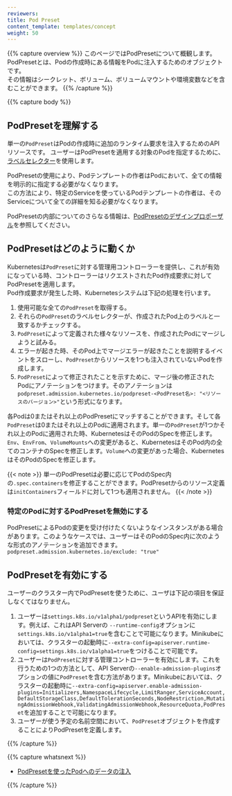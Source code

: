 ```yaml
---
reviewers:
title: Pod Preset
content_template: templates/concept
weight: 50
---
```


{{% capture overview %}}
このページではPodPresetについて概観します。PodPresetとは、Podの作成時にある情報をPodに注入するためのオブジェクトです。  
その情報はシークレット、ボリューム、ボリュームマウントや環境変数などを含むことができます。
{{% /capture %}}


{{% capture body %}}
## PodPresetを理解する

単一の`PodPreset`はPodの作成時に追加のランタイム要求を注入するためのAPIリソースです。
ユーザーはPodPresetを適用する対象のPodを指定するために、[ラベルセレクター](/docs/concepts/overview/working-with-objects/labels/#label-selectors)を使用します。

PodPresetの使用により、Podテンプレートの作者はPodにおいて、全ての情報を明示的に指定する必要がなくなります。  
この方法により、特定のServiceを使っているPodテンプレートの作者は、そのServiceについて全ての詳細を知る必要がなくなります。

PodPresetの内部についてのさらなる情報は、[PodPresetのデザインプロポーザル](https://git.k8s.io/community/contributors/design-proposals/service-catalog/pod-preset.md)を参照してください。

## PodPresetはどのように動くか

Kubernetesは`PodPreset`に対する管理用コントローラーを提供し、これが有効になっている時、コントローラーはリクエストされたPod作成要求に対してPodPresetを適用します。  
Pod作成要求が発生した時、Kubernetesシステムは下記の処理を行います。

1. 使用可能な全ての`PodPreset`を取得する。
1. それらの`PodPreset`のラベルセレクターが、作成されたPod上のラベルと一致するかチェックする。
1. `PodPreset`によって定義された様々なリソースを、作成されたPodにマージしようと試みる。
1. エラーが起きた時、そのPod上でマージエラーが起きたことを説明するイベントをスローし、`PodPreset`からリソースを1つも注入されていないPodを作成します。
1. `PodPreset`によって修正されたことを示すために、マージ後の修正されたPodにアノテーションをつけます。そのアノテーションは`podpreset.admission.kubernetes.io/podpreset-<PodPreset名>: "<リソースのバージョン>"`という形式になります。

各Podは0またはそれ以上のPodPresetにマッチすることができます。そして各`PodPreset`は0またはそれ以上のPodに適用されます。単一の`PodPreset`が1つかそれ以上のPodに適用された時、KubernetesはそのPodのSpecを修正します。`Env`、`EnvFrom`、`VolumeMounts`への変更があると、KubernetesはそのPod内の全てのコンテナのSpecを修正します。`Volume`への変更があった場合、KubernetesはそのPodのSpecを修正します。

{{< note >}}
単一のPodPresetは必要に応じてPodのSpec内の`.spec.containers`を修正することができます。PodPresetからのリソース定義は`initContainers`フィールドに対して1つも適用されません。
{{< /note >}}

### 特定のPodに対するPodPresetを無効にする

PodPresetによるPodの変更を受け付けたくないようなインスタンスがある場合があります。このようなケースでは、ユーザーはそのPodのSpec内に次のような形式のアノテーションを追加できます。  
`podpreset.admission.kubernetes.io/exclude: "true"`

## PodPresetを有効にする

ユーザーのクラスター内でPodPresetを使うために、ユーザは下記の項目を保証しなくてはなりません。

1.  ユーザーは`settings.k8s.io/v1alpha1/podpreset`というAPIを有効にします。例えば、これはAPI Serverの `--runtime-config`オプションに`settings.k8s.io/v1alpha1=true`を含むことで可能になります。Minikubeにおいては、クラスターの起動時に`--extra-config=apiserver.runtime-config=settings.k8s.io/v1alpha1=true`をつけることで可能です。
1.  ユーザーは`PodPreset`に対する管理コントローラーを有効にします。これを行うための1つの方法として、API Serverの`--enable-admission-plugins`オプションの値に`PodPreset`を含む方法があります。Minikubeにおいては、クラスターの起動時に`--extra-config=apiserver.enable-admission-plugins=Initializers,NamespaceLifecycle,LimitRanger,ServiceAccount,DefaultStorageClass,DefaultTolerationSeconds,NodeRestriction,MutatingAdmissionWebhook,ValidatingAdmissionWebhook,ResourceQuota,PodPreset`を追加することで可能になります。
1.  ユーザーが使う予定の名前空間において、`PodPreset`オブジェクトを作成することによりPodPresetを定義します。

{{% /capture %}}

{{% capture whatsnext %}}

* [PodPresetを使ったPodへのデータの注入](/docs/tasks/inject-data-application/podpreset/)

{{% /capture %}}
